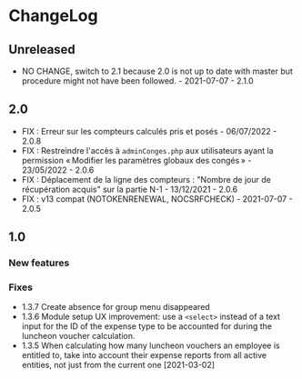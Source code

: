 # ChangeLog

## Unreleased
- NO CHANGE, switch to 2.1 because 2.0 is not up to date with master but procedure
  might not have been followed. - 2021-07-07 - 2.1.0

## 2.0

- FIX : Erreur sur les compteurs calculés pris et posés  - 06/07/2022 - 2.0.8
- FIX : Restreindre l'accès à `adminConges.php` aux utilisateurs ayant la permission « Modifier les paramètres globaux des congés » - 23/05/2022 - 2.0.6
- FIX : Déplacement de la ligne des compteurs : "Nombre de jour de récupération acquis" sur la partie N-1 - 13/12/2021 - 2.0.6
- FIX : v13 compat (NOTOKENRENEWAL, NOCSRFCHECK) - 2021-07-07 - 2.0.5

## 1.0

### New features

### Fixes

 - 1.3.7 Create absence for group menu disappeared
 - 1.3.6 Module setup UX improvement: use a `<select>` instead of a text input
   for the ID of the expense type to be accounted for during the luncheon voucher
   calculation.
 - 1.3.5 When calculating how many luncheon vouchers an employee is entitled to,
   take into account their expense reports from all active entities, not
   just from the current one [2021-03-02]
